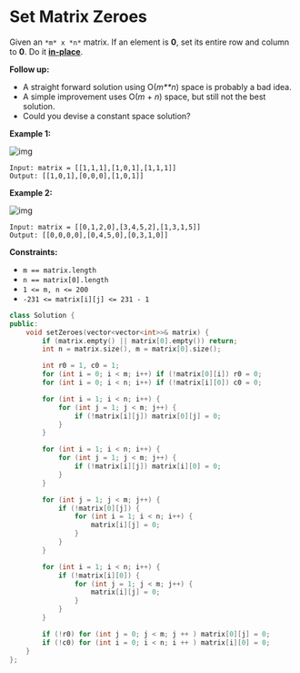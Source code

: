 # Set Matrix Zeroes

Given an `*m* x *n*` matrix. If an element is **0**, set its entire row and column to **0**. Do it [**in-place**](https://en.wikipedia.org/wiki/In-place_algorithm).

**Follow up:**

- A straight forward solution using O(*m**n*) space is probably a bad idea.
- A simple improvement uses O(*m* + *n*) space, but still not the best solution.
- Could you devise a constant space solution?

 

**Example 1:**

![img](https://assets.leetcode.com/uploads/2020/08/17/mat1.jpg)

```
Input: matrix = [[1,1,1],[1,0,1],[1,1,1]]
Output: [[1,0,1],[0,0,0],[1,0,1]]
```

**Example 2:**

![img](https://assets.leetcode.com/uploads/2020/08/17/mat2.jpg)

```
Input: matrix = [[0,1,2,0],[3,4,5,2],[1,3,1,5]]
Output: [[0,0,0,0],[0,4,5,0],[0,3,1,0]]
```

 

**Constraints:**

- `m == matrix.length`
- `n == matrix[0].length`
- `1 <= m, n <= 200`
- `-231 <= matrix[i][j] <= 231 - 1`

```c++
class Solution {
public:
    void setZeroes(vector<vector<int>>& matrix) {
        if (matrix.empty() || matrix[0].empty()) return;
        int n = matrix.size(), m = matrix[0].size();

        int r0 = 1, c0 = 1;
        for (int i = 0; i < m; i++) if (!matrix[0][i]) r0 = 0;
        for (int i = 0; i < n; i++) if (!matrix[i][0]) c0 = 0;

        for (int i = 1; i < n; i++) {
            for (int j = 1; j < m; j++) {
                if (!matrix[i][j]) matrix[0][j] = 0;
            }
        }

        for (int i = 1; i < n; i++) {
            for (int j = 1; j < m; j++) {
                if (!matrix[i][j]) matrix[i][0] = 0;
            }
        }

        for (int j = 1; j < m; j++) {
            if (!matrix[0][j]) {
                for (int i = 1; i < n; i++) {
                    matrix[i][j] = 0;
                }
            }
        }

        for (int i = 1; i < n; i++) {
            if (!matrix[i][0]) {
                for (int j = 1; j < m; j++) {
                    matrix[i][j] = 0;
                }
            }
        }

        if (!r0) for (int j = 0; j < m; j ++ ) matrix[0][j] = 0;
        if (!c0) for (int i = 0; i < n; i ++ ) matrix[i][0] = 0;
    }
};
```

